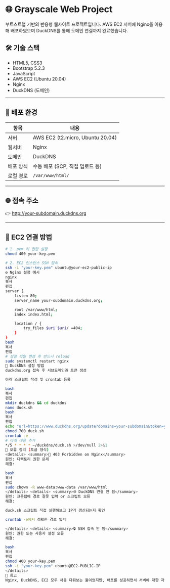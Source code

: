 # 🌐 Grayscale Web Project

부트스트랩 기반의 반응형 웹사이트 프로젝트입니다. AWS EC2 서버에 Nginx를 이용해 배포하였으며 DuckDNS를 통해 도메인 연결까지 완료했습니다.

## 🛠️ 기술 스택

- HTML5, CSS3
- Bootstrap 5.2.3
- JavaScript
- AWS EC2 (Ubuntu 20.04)
- Nginx
- DuckDNS (도메인)

---

## 🚀 배포 환경

| 항목       | 내용                              |
|------------|-----------------------------------|
| 서버       | AWS EC2 (t2.micro, Ubuntu 20.04)  |
| 웹서버     | Nginx                             |
| 도메인     | DuckDNS                           |
| 배포 방식  | 수동 배포 (SCP, 직접 업로드 등)   |
| 로컬 경로  | `/var/www/html/`                  |

---

## 🌐 접속 주소

👉 http://your-subdomain.duckdns.org

---

## 📡 EC2 연결 방법

```bash
# 1. pem 키 권한 설정
chmod 400 your-key.pem

# 2. EC2 인스턴스 SSH 접속
ssh -i "your-key.pem" ubuntu@your-ec2-public-ip
⚙️ Nginx 설정 예시
nginx
복사
편집
server {
    listen 80;
    server_name your-subdomain.duckdns.org;

    root /var/www/html;
    index index.html;

    location / {
        try_files $uri $uri/ =404;
    }
}
bash
복사
편집
# 설정 파일 변경 후 반드시 reload
sudo systemctl restart nginx
🐥 DuckDNS 설정 방법
duckdns.org 접속 후 서브도메인과 토큰 생성

아래 스크립트 작성 및 crontab 등록

bash
복사
편집
mkdir duckdns && cd duckdns
nano duck.sh
bash
복사
편집
echo "url=https://www.duckdns.org/update?domains=your-subdomain&token=your-token&ip=" > duck.sh
chmod 700 duck.sh
crontab -e
# 아래 내용 추가
*/5 * * * * ~/duckdns/duck.sh >/dev/null 2>&1
🐞 오류 정리 (토글 형식)
<details> <summary>🚫 403 Forbidden on Nginx</summary>
원인: 디렉토리 권한 문제
해결:

bash
복사
편집
sudo chown -R www-data:www-data /var/www/html
</details> <details> <summary>🌐 DuckDNS 연결 안 됨</summary>
원인: 크론탭에 경로 잘못 입력 or 스크립트 오류
해결:

duck.sh 스크립트 직접 실행해보고 IP가 갱신되는지 확인

crontab -e에서 정확한 경로 입력

</details> <details> <summary>🔒 SSH 접속 안 됨</summary>
원인: 권한 또는 사용자 설정 오류
해결:

bash
복사
편집
chmod 400 your-key.pem
ssh -i "your-key.pem" ubuntu@EC2-PUBLIC-IP
</details>
📝 회고
Nginx, DuckDNS, EC2 모두 처음 다뤄보는 툴이었지만, 배포를 성공하면서 서버에 대한 자신감이 붙었다. 특히 Nginx 설정 파일과 퍼미션 이슈 해결을 통해 실전 감각이 생겼다.

